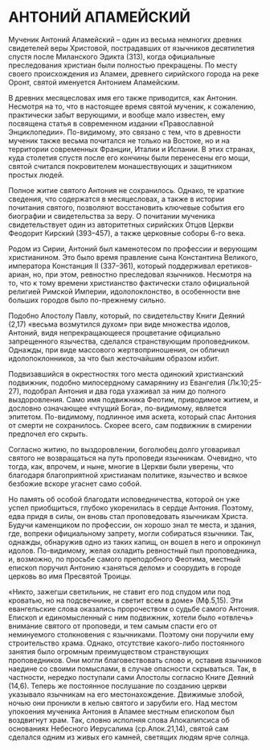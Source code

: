 # АНТОНИЙ АПАМЕЙСКИЙ

Мученик Антоний Апамейский – один из весьма немногих древних свидетелей веры Христовой, пострадавших от язычников десятилетия спустя после Миланского Эдикта (313), когда официальные преследования христиан были полностью прекращены. По месту своего происхождения из Апамеи, древнего сирийского города на реке Оронт, святой именуется Антонием Апамейским.

В древних месяцесловах имя его также приводится, как Антонин. Несмотря на то, что в настоящее время святой мученик, к сожалению, практически забыт верующими, и вообще мало известен, ему посвящена статья в современном издании «Православной Энциклопедии». По-видимому, это связано с тем, что в древности мученик также весьма почитался не только на Востоке, но и на территории современных Франции, Италии и Испании. В этих странах, куда столетия спустя после его кончины были перенесены его мощи, святой считался покровителем монашествующих и защитником простых людей.

Полное житие святого Антония не сохранилось. Однако, те краткие сведения, что содержатся в месяцесловах, а также в истории почитания святого, позволяют восстановить ключевые события его биографии и свидетельства за веру. О почитании мученика свидетельствует один из авторитетных сирийских Отцов Церкви Феодорит Кирский (393–457), а также церковные соборы 6-го века.

Родом из Сирии, Антоний был каменотесом по профессии и верующим христианином. Это было время правление сына Константина Великого, императора Констанция II (337–361), который поддерживал еретиков-ариан, но, при этом, ревностно преследовал язычников. Несмотря на то, что к тому времени христианство фактически стало официальной религией Римской Империи, идолопоклонство, в особенности вне больших городов было по-прежнему сильно.

Подобно Апостолу Павлу, который, по свидетельству Книги Деяний (2,17) «весьма возмутился духом» при виде множества идолов, Антоний, видя непрекращающееся процветание официально запрещенного язычества, сделался странствующим проповедником. Однажды, при виде массового жертвоприношения, он обличил идолопоклонников, за что был жесточайшим образом избит.

Подвизавшийся в окрестностях того места одинокий христианский подвижник, подобно милосердному самарянину из Евангелия (Лк.10;25-27), подобрал Антония и два года ухаживал за ним до полного выздоровления. Само имя подвижника Феотим, приводимое житием, и дословно означающее «чтущий Бога», по-видимому, является эпитетом. По-видимому, подлинное имя аскета, который спас Антония от смерти не сохранилось. Скорее всего, сам подвижник в смирении предпочел его скрыть.

Согласно житию, по выздоровлении, боголюбец долго уговаривал святого не возвращаться на путь проповеди язычникам. Очевидно, что тогда, как, впрочем, и ныне, многие в Церкви были уверены, что благодаря благоприятной христианам политике, язычество и всякое безбожие вскоре угаснет само собой.

Но память об особой благодати исповедничества, которой он уже успел приобщиться, глубоко укоренилась в сердце Антония. Поэтому, едва придя в силы, он вновь стал проповедовать язычникам Христа. Будучи каменщиком по профессии, он хорошо знал те места, и здания, где, вопреки официальному запрету, могли собираться язычники. Так, однажды, обнаружив одно из таких капищ, он вошел в него и опрокинул идолов. По-видимому, желая охладить ревностный пыл проповедника, и, возможно, по просьбе самого преподобного Феотима, местный епископ поручил Антонию «заняться делом» и соорудить в городе церковь во имя Пресвятой Троицы.

«Никто, зажегши светильник, не ставит его под спудом или под кроватью, но на подсвечнике, и светит всем в доме» (Мф.5,15). Эти евангельские слова оказались пророчеством о судьбе самого Антония. Епископ и единомысленный с ним подвижник, хотели было «отвлечь» внимание святого от проповеди, и тем самым спасти его от неминуемого столкновения с язычниками. Поэтому они поручили ему строительство храма. Однако, отсутствие какого-либо постоянного занятия было огромным преимуществом странствующих проповедников. Они могли благовествовать слово и, оставив язычников наедине со своими помыслами, в случае опасности скрываться. Так, в частности, нередко поступали сами Апостолы согласно Книге Деяний (14,6). Теперь же постоянное послушание по созданию церкви указывало язычникам на его местонахождение. Движимые злобой, ночью они проникли в келью святого и зарубили его. Над местом упокоения мученика Антония в Апамее местным епископом был воздвигнут храм. Так, словно исполняя слова Апокалипсиса об основаниях Небесного Иерусалима (ср.Апок.21,14), святой сам сделался одним из живых его камней, светящих людям ярче солнца.
